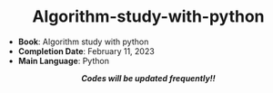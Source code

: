 <div align="center">
  
# Algorithm-study-with-python

</div>

- **Book**: Algorithm study with python
- **Completion Date**: February 11, 2023
- **Main Language**: Python

<div align="center">
  
***Codes will be updated frequently!!***

</div>
